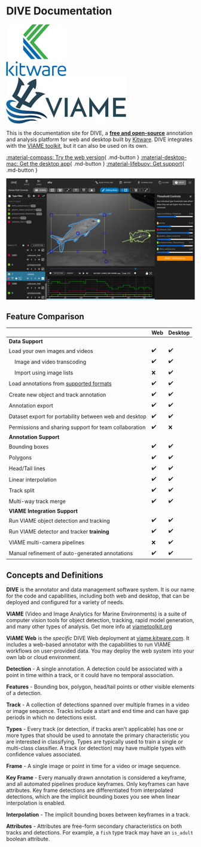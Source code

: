 # DIVE Documentation

<p>
  <img width="160" style="margin-right: 50px;" src="images/General/Kitware-Logo-Stacked.png">
  <img width="320" style="margin-right: 50px;" src="images/General/logo.png">
</p>

This is the documentation site for DIVE, a [**free and open-source**](https://www.kitware.com/open-philosophy/) annotation and analysis platform for web and desktop built by [Kitware](https://kitware.com). DIVE integrates with the [VIAME toolkit](https://www.viametoolkit.org/), but it can also be used on its own.

[:material-compass: Try the web version](Web-Version.md){ .md-button } [:material-desktop-mac: Get the desktop app](Dive-Desktop.md){ .md-button } [:material-lifebuoy: Get support](Support.md){ .md-button }


![Home](images/Banner.png)

## Feature Comparison

|         | Web | Desktop |
|---------|-----|---------|
| **Data Support** |
Load your own images and videos | ✔️ | ✔️
| &nbsp;&nbsp;&nbsp; Image and video transcoding | ✔️ | ✔️
| &nbsp;&nbsp;&nbsp; Import using image lists  | ❌ | ✔️
Load annotations from [supported formats](DataFormats) | ✔️ | ✔️
Create new object and track annotation | ✔️ | ✔️
Annotation export | ✔️ | ✔️
Dataset export for portability between web and desktop | ✔️ | ✔️
Permissions and sharing support for team collaboration | ✔️ | ❌
| **Annotation Support** |
Bounding boxes | ✔️ | ✔️
Polygons | ✔️ | ✔️
Head/Tail lines | ✔️ | ✔️
Linear interpolation | ✔️ | ✔️
Track split | ✔️ | ✔️
Multi-way track merge | ✔️ | ✔️
| **VIAME Integration Support** |
Run VIAME object detection and tracking | ✔️ | ✔️
Run VIAME detector and tracker **training** | ✔️ | ✔️
VIAME multi-camera pipelines  | ❌ | ✔️
Manual refinement of auto-generated annotations | ✔️ | ✔️

## Concepts and Definitions

**DIVE** is the annotator and data management software system.  It is our name for the code and capabilities, including both web and desktop, that can be deployed and configured for a variety of needs.

**VIAME** (Video and Image Analytics for Marine Environments) is a suite of computer vision tools for object detection, tracking, rapid model generation, and many other types of analysis.  Get more info at [viametoolkit.org](https://www.viametoolkit.org/)

**VIAME Web** is the *specific* DIVE Web deployment at [viame.kitware.com](https://viame.kitware.com). It includes a web-based annotator with the capabilities to run VIAME workflows on user-provided data.  You may deploy the web system into your own lab or cloud environment.

**Detection** - A single annotation.  A detection could be associated with a point in time within a track, or it could have no temporal association.

**Features** - Bounding box, polygon, head/tail points or other visible elements of a detection.

**Track** - A collection of detections spanned over multiple frames in a video or image sequence.  Tracks include a start and end time and can have gap periods in which no detections exist.

**Types** - Every track (or detection, if tracks aren't applicable) has one or more types that should be used to annotate the primary characteristic you are interested in classifying.  Types are typically used to train a single or multi-class classifier.  A track (or detection) may have multiple types with confidence values associated.

**Frame** - A single image or point in time for a video or image sequence.

**Key Frame** - Every manually drawn annotation is considered a keyframe, and all automated pipelines produce keyframes. Only keyframes can have attributes.  Key frame detections are differentiated from interpolated detections, which are the implicit bounding boxes you see when linear interpolation is enabled.

**Interpolation** - The implicit bounding boxes between keyframes in a track.

**Attributes** - Attributes are free-form secondary characteristics on both tracks and detections. For example, a `fish` type track may have an `is_adult` boolean attribute.
